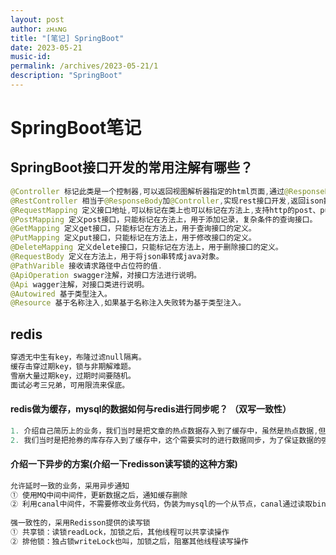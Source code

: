 ```yaml
---
layout: post
author: ᴢʜᴀɴɢ
title: "[笔记] SpringBoot"
date: 2023-05-21
music-id: 
permalink: /archives/2023-05-21/1
description: "SpringBoot"
---
```


# SpringBoot笔记
## SpringBoot接口开发的常用注解有哪些？
```java
@Controller 标记此类是一个控制器,可以返回视图解析器指定的html页面,通过@ResponseBody可以将结果返回ison、 xml数据。
@RestController 相当于@ResponseBody加@Controller,实现rest接口开发,返回ison数据,不能返回html页面。
@RequestMapping 定义接口地址,可以标记在类上也可以标记在方法上,支持http的post、put、 get等方法。
@PostMapping 定义post接口，只能标记在方法上，用于添加记录，复杂条件的查询接口。
@GetMapping 定义get接口，只能标记在方法上，用于查询接口的定义。
@PutMapping 定义put接口，只能标记在方法上，用于修改接口的定义。
@DeleteMapping 定义delete接口，只能标记在方法上，用于删除接口的定义。
@RequestBody 定义在方法上，用于将json串转成java对象。
@PathVarible 接收请求路径中占位符的值.
@ApiOperation swagger注解，对接口方法进行说明。
@Api wagger注解，对接口类进行说明。
@Autowired 基于类型注入。
@Resource 基于名称注入,如果基于名称注入失败转为基于类型注入。
```
## redis
```java
穿透无中生有key，布隆过滤null隔离。
缓存击穿过期key，锁与非期解难题。
雪崩大量过期key，过期时间要随机。
面试必考三兄弟，可用限流来保底。
```
#### redis做为缓存，mysql的数据如何与redis进行同步呢？ （双写一致性）
```java
1. 介绍自己简历上的业务，我们当时是把文章的热点数据存入到了缓存中，虽然是热点数据,但是实时要求性并没有那么高，所以，我们当时采用的是异步的方案同步的数据
2. 我们当时是把抢券的库存存入到了缓存中，这个需要实时的进行数据同步，为了保证数据的强一致,我们当时采用的是redisson提供的读写锁来保证数据的同步
```
#### 介绍一下异步的方案(介绍一下redisson读写锁的这种方案)
```java
允许延时一致的业务，采用异步通知
① 使用MQ中间中间件，更新数据之后，通知缓存删除
② 利用canal中间件，不需要修改业务代码，伪装为mysql的一个从节点，canal通过读取binlog数据更新缓存
        
强一致性的，采用Redisson提供的读写锁
① 共享锁：读锁readLock，加锁之后，其他线程可以共享读操作
② 排他锁：独占锁writeLock也叫，加锁之后，阻塞其他线程读写操作
```
